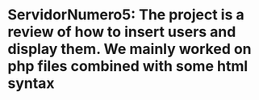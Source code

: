 # ServidorNumero5: The project is a review of how to insert users and display them. We mainly worked on php files combined with some html syntax
